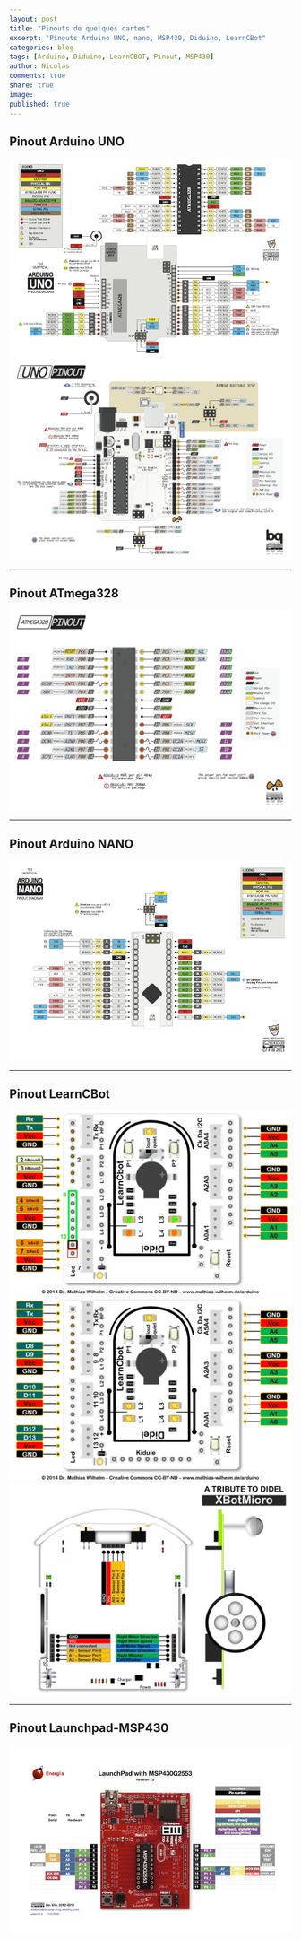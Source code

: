 ```yaml
---
layout: post
title: "Pinouts de quelques cartes"
excerpt: "Pinouts Arduino UNO, nano, MSP430, Diduino, LearnCBot"
categories: blog
tags: [Arduino, Diduino, LearnCBOT, Pinout, MSP430]
author: Nicolas
comments: true
share: true
image:
published: true
---
```





## Pinout Arduino UNO

![](/files/2015-05-28_pinouts/images/arduino_uno_pinout.png)
![](/files/2015-05-28_pinouts/images/uno.png)

---

## Pinout ATmega328
![](/files/2015-05-28_pinouts/images/atmega328.png)

---

## Pinout Arduino NANO

![](/files/2015-05-28_pinouts/images/arduino_nano_pinout.png)

---

## Pinout LearnCBot

![](/files/2015-05-28_pinouts/images/LearnCbot2.jpg)
![](/files/2015-05-28_pinouts/images/LearnCbotMathias.jpg)
![](/files/2015-05-28_pinouts/images/xbotMathias.jpg)

---

## Pinout Launchpad-MSP430

![](/files/2015-05-28_pinouts/images/LaunchPadMSP430G2553-V1.5.jpg)
